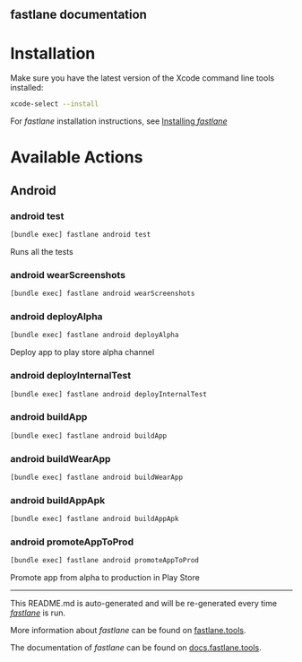 fastlane documentation
----

# Installation

Make sure you have the latest version of the Xcode command line tools installed:

```sh
xcode-select --install
```

For _fastlane_ installation instructions, see [Installing _fastlane_](https://docs.fastlane.tools/#installing-fastlane)

# Available Actions

## Android

### android test

```sh
[bundle exec] fastlane android test
```

Runs all the tests

### android wearScreenshots

```sh
[bundle exec] fastlane android wearScreenshots
```



### android deployAlpha

```sh
[bundle exec] fastlane android deployAlpha
```

Deploy app to play store alpha channel

### android deployInternalTest

```sh
[bundle exec] fastlane android deployInternalTest
```



### android buildApp

```sh
[bundle exec] fastlane android buildApp
```



### android buildWearApp

```sh
[bundle exec] fastlane android buildWearApp
```



### android buildAppApk

```sh
[bundle exec] fastlane android buildAppApk
```



### android promoteAppToProd

```sh
[bundle exec] fastlane android promoteAppToProd
```

Promote app from alpha to production in Play Store

----

This README.md is auto-generated and will be re-generated every time [_fastlane_](https://fastlane.tools) is run.

More information about _fastlane_ can be found on [fastlane.tools](https://fastlane.tools).

The documentation of _fastlane_ can be found on [docs.fastlane.tools](https://docs.fastlane.tools).
